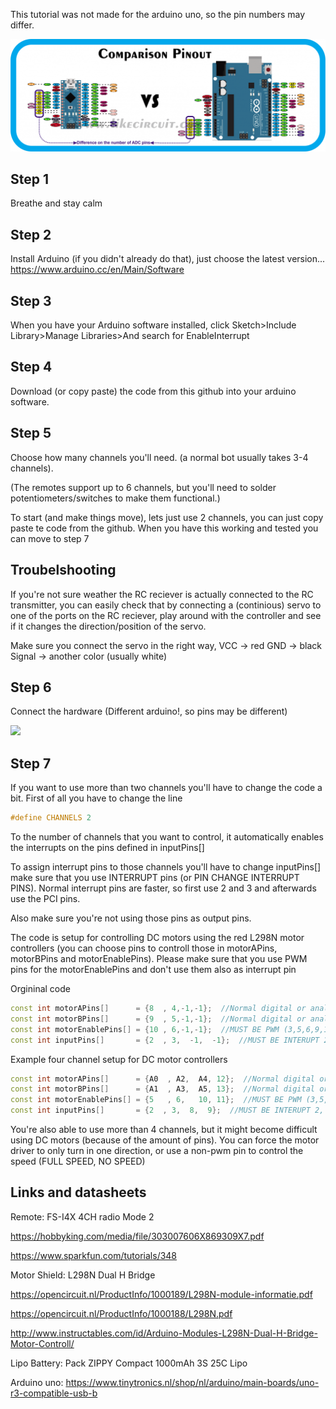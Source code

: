This tutorial was not made for the arduino uno, so the pin numbers may differ.

<img src="https://raw.githubusercontent.com/jvangeemen/robowars/master/Comparison-pinout-Arduino-Nano-and-Arduono-Uno.png"></img>

## Step 1
Breathe and stay calm

## Step 2
Install Arduino (if you didn't already do that), just choose the latest version...
https://www.arduino.cc/en/Main/Software

## Step 3
When you have your Arduino software installed, click Sketch>Include Library>Manage Libraries>And search for EnableInterrupt

## Step 4
Download (or copy paste) the code from this github into your arduino software.

## Step 5
Choose how many channels you'll need. (a normal bot usually takes 3-4 channels). 

(The remotes support up to 6 channels, but you'll need to solder potentiometers/switches to make them functional.)

To start (and make things move), lets just use 2 channels, you can just copy paste te code from the github.
When you have this working and tested you can move to step 7

## Troubelshooting

If you're not sure weather the RC reciever is actually connected to the RC transmitter, you can easily check that by connecting a (continious) servo to one of the ports on the RC reciever, play around with the controller and see if it changes the direction/position of the servo.

Make sure you connect the servo in the right way,
VCC -> red
GND -> black
Signal -> another color (usually white)

## Step 6

Connect the hardware (Different arduino!, so pins may be different)

<img src="https://raw.githubusercontent.com/lemio/robowars/master/breadboardview.png"></img>

## Step 7

If you want to use more than two channels you'll have to change the code a bit. First of all you have to change the line

```cpp
#define CHANNELS 2
```
To the number of channels that you want to control, it automatically enables the interrupts on the pins defined in inputPins[]

To assign interrupt pins to those channels you'll have to change inputPins[] make sure that you use INTERRUPT pins (or PIN CHANGE INTERRUPT PINS). Normal interrupt pins are faster, so first use 2 and 3 and afterwards use the PCI pins.

Also make sure you're not using those pins as output pins.

The code is setup for controlling DC motors using the red L298N motor controllers (you can choose pins to controll those in motorAPins, motorBPins and motorEnablePins). Please make sure that you use PWM pins for the motorEnablePins and don't use them also as interrupt pin

Orgininal code
```cpp
const int motorAPins[]      = {8  , 4,-1,-1};  //Normal digital or analog pin (analog with A prefix)
const int motorBPins[]      = {9  , 5,-1,-1};  //Normal digital or analog pin (analog with A prefix)
const int motorEnablePins[] = {10 , 6,-1,-1};  //MUST BE PWM (3,5,6,9,10,11 are PWM)
const int inputPins[]       = {2  , 3,  -1,  -1};  //MUST BE INTERUPT 2, 3, 7 or PIN CHANGE INTERRUPT 8, 9, 10, 11;
```

Example four channel setup for DC motor controllers
```cpp
const int motorAPins[]      = {A0  , A2,  A4, 12};  //Normal digital or analog pin (analog with A prefix)
const int motorBPins[]      = {A1  , A3,  A5, 13};  //Normal digital or analog pin (analog with A prefix)
const int motorEnablePins[] = {5   , 6,   10, 11};  //MUST BE PWM (3,5,6,9,10,11 are PWM)
const int inputPins[]       = {2  , 3,  8,  9};  //MUST BE INTERUPT 2, 3, 7 or PIN CHANGE INTERRUPT 8, 9, 10, 11;
```

You're also able to use more than 4 channels, but it might become difficult using DC motors (because of the amount of pins). You can force the motor driver to only turn in one direction, or use a non-pwm pin to control the speed (FULL SPEED, NO SPEED)


## Links and datasheets

Remote:
FS-I4X 4CH radio Mode 2

https://hobbyking.com/media/file/303007606X869309X7.pdf

https://www.sparkfun.com/tutorials/348




Motor Shield:
L298N Dual H Bridge 

https://opencircuit.nl/ProductInfo/1000189/L298N-module-informatie.pdf

https://opencircuit.nl/ProductInfo/1000188/L298N.pdf

http://www.instructables.com/id/Arduino-Modules-L298N-Dual-H-Bridge-Motor-Controll/




Lipo Battery:
Pack ZIPPY Compact 1000mAh 3S 25C Lipo




Arduino uno:
https://www.tinytronics.nl/shop/nl/arduino/main-boards/uno-r3-compatible-usb-b
